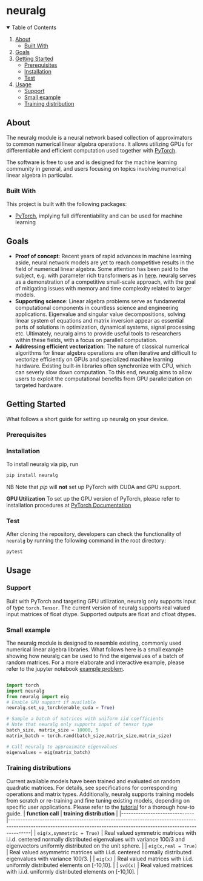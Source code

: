 # neuralg

<!-- TABLE OF CONTENTS -->
<details open="open">
  <summary>Table of Contents</summary>
  <ol>
    <li>
      <a href="#about">About</a>
      <ul>
        <li><a href="#built-with">Built With</a></li>
      </ul>
    </li>
    <li><a href="#goals">Goals</a></li>
    <li>
      <a href="#getting-started">Getting Started</a>
      <ul>
        <li><a href="#prerequisites">Prerequisites</a></li>
        <li><a href="#installation">Installation</a></li>
        <li><a href="#test">Test</a></li>
      </ul>
    </li>
    <li><a href="#usage">Usage</a>
     <ul>
        <li><a href="#support">Support</a></li>
        <li><a href="#small-example">Small example</a></li>
        <li><a href="#training-distribution">Training distribution</a></li>
      </ul>
    </li>
  <ol>
</details>

<!-- ABOUT THE PROJECT -->
## About 

The neuralg module is a neural network based collection of approximators to common numerical linear algebra operations. It allows utilizing GPUs for differentiable and efficient computation used together with [PyTorch](https://pytorch.org/). 

The software is free to use and is designed for the machine learning community in general, and users focusing on topics involving numerical linear algebra in particular.


### Built With

This project is built with the following packages:

* [PyTorch](https://pytorch.org/), implying full differentiability and can be used for machine learning

<!-- GOALS -->
## Goals

* **Proof of concept**: Recent years of rapid advances in machine learning aside, neural network models are yet to reach competitive results in the field of numerical linear algebra. Some attention has been paid to the subject, e.g. with parameter rich transformers as in [here](https://arxiv.org/pdf/2112.01898.pdf). neuralg serves as a demonstration of a competitive small-scale approach, with the goal of mitigating issues with memory and time complexity related to larger models.
* **Supporting science**: Linear algebra problems serve as fundamental computational components in countless science and engineering applications. Eigenvalue and singular value decompositions, solving linear system of equations and matrix inversion appear as essential parts of solutions in  optimization, dynamical systems, signal processing etc. Ultimately, neuralg aims to provide useful tools to researchers within these fields, with a focus on parallell computation.
* **Addressing efficient vectorization**: The nature of classical numerical algorithms for linear algebra operations are often iterative and difficult to vectorize efficiently on GPUs and specialized machine learning hardware. Existing built-in libraries often synchronize with CPU, which can severly slow down computation. To this end, neuralg aims to allow users to exploit the computational benefits from GPU parallelization on targeted hardware.
<!-- GETTING STARTED -->
## Getting Started

What follows a short guide for setting up neuralg on your device.

### Prerequisites
<!-- Should there be anything in this entry? Like Install CUDA, if your machine has a CUDA-enabled GPU?  -->
### Installation

To install neuralg via pip, run
   ```sh
   pip install neuralg
   ```

NB Note that *pip* will **not** set up PyTorch with CUDA and GPU support. <!-- Is this true? -->

**GPU Utilization**
To set up the GPU version of PyTorch, please refer to installation procedures at [PyTorch Documentation](https://pytorch.org/get-started/locally/)

### Test 
After cloning the repository, developers can check the functionality of `neuralg` by running the following command in the root directory: <!-- At least I think so? Or should it be in the tests directory?!-->

```sh
pytest
```

<!-- USAGE EXAMPLES -->
## Usage
### Support
Built with PyTorch and targeting GPU utilization, neuralg only supports input of type `torch.Tensor`. The current version of neuralg supports real valued input matrices of float dtype. Supported outputs are float and cfloat dtypes.
### Small example
The neuralg module is designed to resemble existing, commonly used numerical linear algebra libraries. What follows here is a small example showing how neuralg can be used to find the eigenvalues of a batch of random matrices. For a more elaborate and interactive example, please refer to the jupyter notebook [example problem](https://github.com/gomezz/neuralg/notebooks/example_problem.ipynb). <!-- Change this link when public repo-->

```python

import torch 
import neuralg 
from neuralg import eig 
# Enable GPU support if available 
neuralg.set_up_torch(enable_cuda = True)

# Sample a batch of matrices with uniform iid coefficients
# Note that neuralg only supports input of tensor type 
batch_size, matrix_size = 10000, 5
matrix_batch = torch.rand(batch_size,matrix_size,matrix_size)

# Call neuralg to approximate eigenvalues 
eigenvalues = eig(matrix_batch)

```
<!-- All available linear algebra operations are [insertlink].-->
### Training distributions
Current available models have been trained and evaluated on random quadratic matrices. For details, see specifications for corresponding operations and matrix types. Additionally, neuralg supports training models from scratch or re-training and fine tuning existing models, depending on specific user applications. Please refer to the [tutorial](https://github.com/gomezz/neuralg/notebooks/training_tutorial.ipynb) for a thorough how-to guide. <!-- Change this link when public repo-->
| **function call**            | **training distribution**                                                                                                                                           |
|------------------------------|---------------------------------------------------------------------------------------------------------------------------------------------------------------------|
| `eig(x,symmetric = True)`    | Real valued symmetric matrices with i.i.d. centered normally distributed eigenvalues with variance 100/3 and eigenvectors uniformly distributed on the unit sphere. |
| `eig(x,real = True)`         | Real valued asymmetric matrices with i.i.d. centered normally distributed eigenvalues with variance 100/3.                                                          |
| `eig(x)`                     | Real valued matrices with i.i.d. uniformly distributed elements on [-10,10].                                                                                        |
| `svd(x)`                     | Real valued matrices with i.i.d. uniformly distributed elements on [-10,10].                                                                                        |